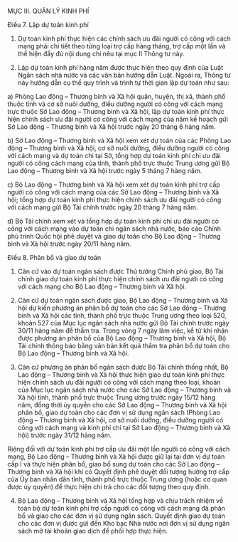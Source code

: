 MỤC III. QUẢN LÝ KINH PHÍ

Điều 7. Lập dự toán kinh phí

1. Dự toán kinh phí thực hiện các chính sách ưu đãi người có công với cách mạng phải chi tiết theo từng loại trợ cấp hàng tháng, trợ cấp một lần và thể hiện đầy đủ nội dung chi nêu tại mục II Thông tư này.

2. Lập dự toán kinh phí hàng năm được thực hiện theo quy định của Luật Ngân sách nhà nước và các văn bản hướng dẫn Luật. Ngoài ra, Thông tư này hướng dẫn cụ thể quy trình và trình tự thời gian lập dự toán như sau:

a) Phòng Lao động – Thương binh và Xã hội quận, huyện, thị xã, thành phố thuộc tỉnh và cơ sở nuôi dưỡng, điều dưỡng người có công với cách mạng trực thuộc Sở Lao động – Thương binh và Xã hội, lập dự toán kinh phí thực hiện chính sách ưu đãi người có công với cách mạng của năm kế hoạch gửi Sở Lao động – Thương binh và Xã hội trước ngày 20 tháng 6 hàng năm.

b) Sở Lao động – Thương binh và Xã hội xem xét dự toán của các Phòng Lao động – Thương binh và Xã hội, cơ sở nuôi dưỡng, điều dưỡng người có công với cách mạng và dự toán chi tại Sở, tổng hợp dự toán kinh phí chi ưu đãi người có công cách mạng của tỉnh, thành phố trực thuộc Trung ương gửi Bộ Lao động – Thương binh và Xã hội trước ngày 5 tháng 7 hàng năm.

c) Bộ Lao động – Thương binh và Xã hội xem xét dự toán kinh phí trợ cấp người có công với cách mạng của các Sở Lao động – Thương binh và Xã hội; tổng hợp dự toán kinh phí thực hiện chính sách ưu đãi người có công với cách mạng gửi Bộ Tài chính trước ngày 20 tháng 7 hàng năm.

d) Bộ Tài chính xem xét và tổng hợp dự toán kinh phí chi ưu đãi người có công với cách mạng vào dự toán chi ngân sách nhà nước, báo cáo Chính phủ trình Quốc hội phê duyệt và giao dự toán cho Bộ Lao động – Thương binh và Xã hội trước ngày 20/11 hàng năm.

Điều 8. Phân bổ và giao dự toán

1. Căn cứ vào dự toán ngân sách được Thủ tướng Chính phủ giao, Bộ Tài chính giao dự toán kinh phí thực hiện chính sách ưu đãi người có công với cách mạng cho Bộ Lao động – Thương binh và Xã hội.

2. Căn cứ dự toán ngân sách được giao, Bộ Lao động – Thương binh và Xã hội dự kiến phương án phân bổ dự toán cho các Sở Lao động – Thương binh và Xã hội các tỉnh, thành phố trực thuộc Trung ương theo loại 520, khoản 527 của Mục lục ngân sách nhà nước gửi Bộ Tài chính trước ngày 30/11 hàng năm để thẩm tra. Trong vòng 7 ngày làm việc, kể từ khi nhận được phương án phân bổ của Bộ Lao động – Thương binh và Xã hội, Bộ Tài chính thông báo bằng văn bản kết quả thẩm tra phân bổ dự toán cho Bộ Lao động – Thương binh và Xã hội.

3. Căn cứ phương án phân bổ ngân sách được Bộ Tài chính thống nhất, Bộ Lao động – Thương binh và Xã hội thực hiện giao dự toán kinh phí thực hiện chính sách ưu đãi người có công với cách mạng theo loại, khoản của Mục lục ngân sách nhà nước cho các Sở Lao động – Thương binh và Xã hội tỉnh, thành phố trực thuộc Trung ương trước ngày 15/12 hàng năm, đồng thời ủy quyền cho các Sở Lao động – Thương binh và Xã hội phân bổ, giao dự toán cho các đơn vị sử dụng ngân sách (Phòng Lao động – Thương binh và Xã hội, cơ sở nuôi dưỡng, điều dưỡng người có công với cách mạng và kinh phí chi tại Sở Lao động – Thương binh và Xã hội) trước ngày 31/12 hàng năm.

Riêng đối với dự toán kinh phí trợ cấp ưu đãi một lần người có công với cách mạng, Bộ Lao động – Thương binh và Xã hội được giữ lại tại đơn vị dự toán cấp I và thực hiện phân bổ, giao bổ sung dự toán cho các Sở Lao động – Thương binh và Xã hội khi có Quyết định phê duyệt đối tượng hưởng trợ cấp của Ủy ban nhân dân tỉnh, thành phố trực thuộc Trung ương (hoặc cơ quan được ủy quyền) để thực hiện chi trả cho các đối tượng theo quy định.

4. Bộ Lao động – Thương binh và Xã hội tổng hợp và chịu trách nhiệm về toàn bộ dự toán kinh phí trợ cấp người có công với cách mạng đã phân bổ và giao cho các đơn vị sử dụng ngân sách. Quyết định giao dự toán cho các đơn vị được gửi đến Kho bạc Nhà nước nơi đơn vị sử dụng ngân sách mở tài khoản giao dịch để phối hợp thực hiện.